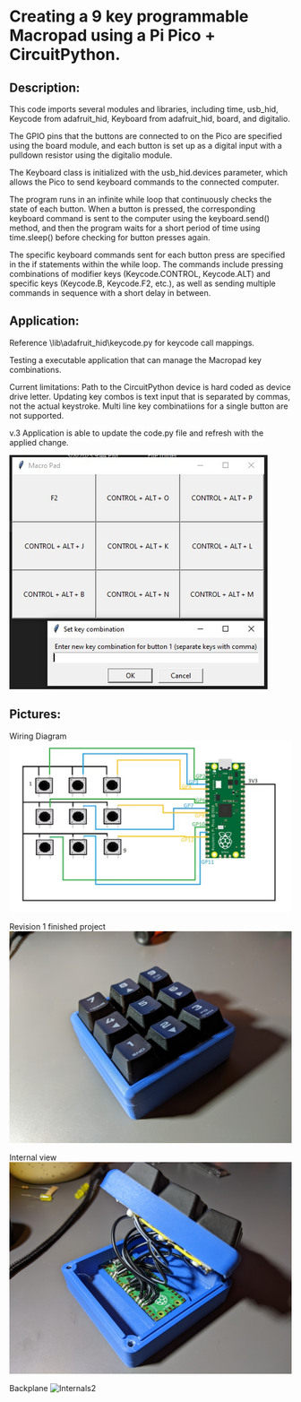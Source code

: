 # Creating a 9 key programmable Macropad using a Pi Pico + CircuitPython. 

## Description: 

This code imports several modules and libraries, including time, usb_hid, Keycode from adafruit_hid, Keyboard from adafruit_hid, board, and digitalio.

The GPIO pins that the buttons are connected to on the Pico are specified using the board module, and each button is set up as a digital input with a pulldown resistor using the digitalio module.

The Keyboard class is initialized with the usb_hid.devices parameter, which allows the Pico to send keyboard commands to the connected computer.

The program runs in an infinite while loop that continuously checks the state of each button. When a button is pressed, the corresponding keyboard command is sent to the computer using the keyboard.send() method, and then the program waits for a short period of time using time.sleep() before checking for button presses again.

The specific keyboard commands sent for each button press are specified in the if statements within the while loop. The commands include pressing combinations of modifier keys (Keycode.CONTROL, Keycode.ALT) and specific keys (Keycode.B, Keycode.F2, etc.), as well as sending multiple commands in sequence with a short delay in between.

## Application:

Reference \lib\adafruit_hid\keycode.py for keycode call mappings. 

Testing a executable application that can manage the Macropad key combinations. 

Current limitations:
Path to the CircuitPython device is hard coded as device drive letter. 
Updating key combos is text input that is separated by commas, not the actual keystroke. 
Multi line key combinatiions for a single button are not supported. 

v.3 Application is able to update the code.py file and refresh with the applied change. 

![Wiring Diagram](/Photos/Macro_Program.jpg)

## Pictures: 

Wiring Diagram
![Wiring Diagram](/Photos/wiring.jpg)

Revision 1 finished project
![Rev1](/Photos/pic1.jpg)

Internal view
![Internals1](/Photos/pic2.jpg)

Backplane 
![Internals2](/Photos/pic3.jpg)

